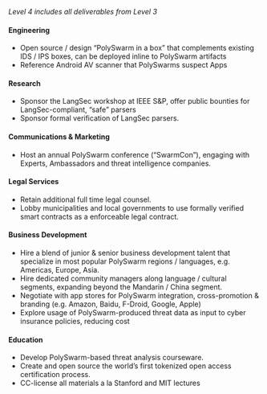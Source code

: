 <i>Level 4 includes all deliverables from Level 3</i>

<h4>Engineering</h4>
<ul>
    <li>Open source / design “PolySwarm in a box” that complements existing IDS / IPS boxes, can be deployed inline to PolySwarm artifacts</li>
    <li>Reference Android AV scanner that PolySwarms suspect Apps</li>
</ul>

<h4>Research</h4>
<ul>
    <li>Sponsor the LangSec workshop at IEEE S&P, offer public bounties for LangSec-compliant, “safe” parsers</li>
    <li>Sponsor formal verification of LangSec parsers.</li>
</ul>

<h4>Communications & Marketing</h4>
<ul>
    <li>Host an annual PolySwarm conference (“SwarmCon”), engaging with Experts, Ambassadors and threat intelligence companies.</li>
</ul>

<h4>Legal Services</h4>
<ul>
    <li>Retain additional full time legal counsel.</li>
    <li>Lobby municipalities and local governments to use formally verified smart contracts as a enforceable legal contract.</li>
</ul>

<h4>Business Development</h4>
<ul>
    <li>Hire a blend of junior & senior business development talent that specialize in most popular PolySwarm regions / languages, e.g. Americas, Europe, Asia.</li>
    <li>Hire dedicated community managers along language / cultural segments, expanding beyond the Mandarin / China segment.</li>
    <li>Negotiate with app stores for PolySwarm integration, cross-promotion & branding (e.g. Amazon, Baidu, F-Droid, Google, Apple)</li>
    <li>Explore usage of PolySwarm-produced threat data as input to cyber insurance policies, reducing cost</li>
</ul>

<h4>Education</h4>
<ul>
    <li>Develop PolySwarm-based threat analysis courseware.</li>
    <li>Create and open source the world’s first tokenized open access certification process.</li>
    <li>CC-license all materials a la Stanford and MIT lectures</li>
</ul>

